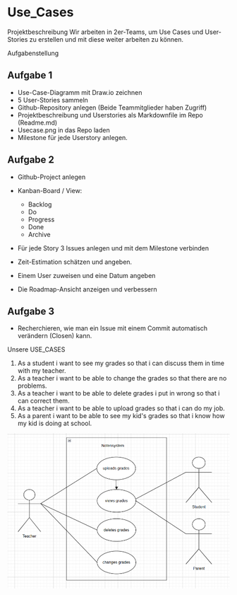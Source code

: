 # Use_Cases
Projektbeschreibung
Wir arbeiten in 2er-Teams, um Use Cases und User-Stories zu erstellen und mit diese weiter arbeiten zu können.

Aufgabenstellung
## Aufgabe 1

* Use-Case-Diagramm mit Draw.io zeichnen
* 5 User-Stories sammeln
* Github-Repository anlegen (Beide Teammitglieder haben Zugriff)
* Projektbeschreibung und Userstories als Markdownfile im Repo (Readme.md)
* Usecase.png in das Repo laden
* Milestone für jede Userstory anlegen.


## Aufgabe 2

* Github-Project anlegen 
* Kanban-Board / View:
     * Backlog
     * Do
     * Progress
     * Done
     * Archive

* Für jede Story 3 Issues anlegen und mit dem Milestone verbinden
* Zeit-Estimation schätzen und angeben.
* Einem User zuweisen und eine Datum angeben
* Die Roadmap-Ansicht anzeigen und verbessern




## Aufgabe 3

* Recherchieren, wie man ein Issue mit einem Commit automatisch verändern (Closen) kann.


Unsere USE_CASES


1. As a student i want to see my grades so that i can discuss them in time with my teacher.
2. As a teacher i want to be able to change the grades so that there are no problems.
3. As a teacher i want to be able to delete grades i put in wrong so that i can correct them.
4. As a teacher i want to be able to upload grades so that i can do my job.
5. As a parent i want to be able to see my kid's grades so that i know how my kid is doing at school.


![image](Use_case.png)
